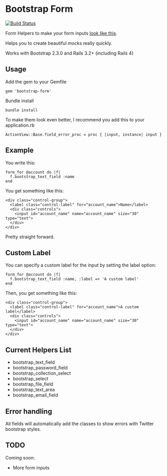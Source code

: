 # Bootstrap Form

[![Build Status](https://travis-ci.org/dabit/bootstrap-form.png?branch=master)](https://travis-ci.org/dabit/bootstrap-form)

Form Helpers to make your form inputs [look like this](http://twitter.github.io/bootstrap/base-css.html#forms).

Helps you to create beautiful mocks really quickly.

Works with Bootstrap 2.3.0 and Rails 3.2+ (including Rails 4)

## Usage

Add the gem to your Gemfile

    gem 'bootstrap-form'

Bundle install

    bundle install

To make them look even better, I recommend you add this to your
application.rb

    ActionView::Base.field_error_proc = proc { |input, instance| input }

## Example

You write this:

    form_for @account do |f|
      f.bootstrap_text_field :name
    end


You get something like this:

    <div class="control-group">
      <label class="control-label" for="account_name">Name</label>
      <div class="controls">
        <input id="account_name" name="account_name" size="30" type="text">
      </div>
    </div>

Pretty straight forward.

## Custom Label

You can specify a custom label for the input by setting the label
option:

    form_for @account do |f|
      f.bootstrap_text_field :name, :label => 'A custom label'
    end

Then, you get something like this:

    <div class="control-group">
      <label class="control-label" for="account_name">A custom label</label>
      <div class="controls">
        <input id="account_name" name="account_name" size="30" type="text">
      </div>
    </div>

## Current Helpers List

* bootstrap_text_field
* bootstrap_password_field
* bootstrap_collection_select
* bootstrap_select
* bootstrap_file_field
* bootstrap_text_area
* bootstrap_email_field

## Error handling

All fields will automatically add the classes to show errors with Twitter
bootstrap styles.

## TODO

Coming soon:

* More form inputs
